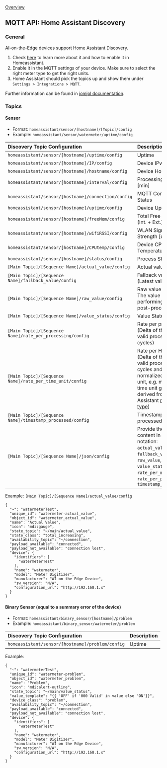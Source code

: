 [Overview](_OVERVIEW.md) 

## MQTT API: Home Assistant Discovery

### General

AI-on-the-Edge devices support Home Assistant Discovery.

1. Check [here](https://www.home-assistant.io/integrations/mqtt/#mqtt-discovery) to learn more about it and how to enable it in Homeassistant.
2. Enable it in the MQTT settings of your device. Make sure to select the right meter type to get the right units.
3. Home Assistant should pick the topics up and show them under `Settings > Integrations > MQTT`.

Further information can be found in [jomjol documentation](https://jomjol.github.io/AI-on-the-edge-device-docs/Integration-Home-Assistant/).

### Topics

#### Sensor

- Format: `homeassistant/sensor/[hostname]/[Topic]/config`
- Example: `homeassistant/sensor/watermeter/uptime/config`

Discovery Topic Configuration| Description
:-|:-
`homeassistant/sensor/[hostname]/uptime/config` | Uptime
`homeassistant/sensor/[hostname]/IP/config` | Device IPv4 Address
`homeassistant/sensor/[hostname]/hostname/config` | Device Hostname
`homeassistant/sensor/[hostname]/interval/config` | Processing Interval [min]
`homeassistant/sensor/[hostname]/connection/config` | MQTT Connection Status
`homeassistant/sensor/[hostname]/uptime/config` | Device Uptime [s]
`homeassistant/sensor/[hostname]/freeMem/config` | Total Free Memory (Int. + Ext.) [kB]
`homeassistant/sensor/[hostname]/wifiRSSI/config` | WLAN Signal Strength [dBm]
`homeassistant/sensor/[hostname]/CPUtemp/config` | Device CPU Temperature (°C)
`homeassistant/sensor/[hostname]/status/config` | Process State
`[Main Topic]/[Sequence Name]/actual_value/config` | Actual value
`[Main Topic]/[Sequence Name]/fallback_value/config` | Fallback value<br>(Latest valid result)
`[Main Topic]/[Sequence Name]/raw_value/config` | Raw value <br>The value before performing any post-processing
`[Main Topic]/[Sequence Name]/value_status/config` | Value Status
`[Main Topic]/[Sequence Name]/rate_per_processing/config` | Rate per processing<br>(Delta of the last two valid processed cycles)
`[Main Topic]/[Sequence Name]/rate_per_time_unit/config` | Rate per HA time unit<br>(Delta of the last two valid processed cycles and normalized to time unit, e.g. minute. The time unit gets derived from Home Assistant [meter type](../../Configuration/Parameter/MQTT/MeterType.md))
`[Main Topic]/[Sequence Name]/timestamp_processed/config` | Timestamp of last processed cycle
`[Main Topic]/[Sequence Name]/json/config` | Provide the following content in JSON notation: `actual_value`, `fallback_vaue`, `raw_value`, `value_status`, `rate_per_min`, `rate_per_processing`, `timestamp_processed`

Example: `[Main Topic]/[Sequence Name]/actual_value/config`
```
{
  "~": "watermeterTest",
  "unique_id": "watermeter-actual_value",
  "object_id": "watermeter_actual_value",
  "name": "Actual Value",
  "icon": "mdi:gauge",
  "state_topic": "~/main/actual_value",
  "state_class": "total_increasing",
  "availability_topic": "~/connection",
  "payload_available": "connected",
  "payload_not_available": "connection lost",
  "device": {
    "identifiers": [
      "watermeterTest"
    ],
    "name": "watermeter",
    "model": "Meter Digitizer",
    "manufacturer": "AI on the Edge Device",
    "sw_version": "N/A",
    "configuration_url": "http://192.168.1.x"
  }
}
```


#### Binary Sensor (equal to a summary error of the device)

- Format: `homeassistant/binary_sensor/[hostname]/problem`
- Example: `homeassistant/binary_sensor/watermeter/problem`

Discovery Topic Configuration| Description
:-|:-
`homeassistant/sensor/[hostname]/problem/config` | Uptime

Example:
```
{
  "~": "watermeterTest",
  "unique_id": "watermeter-problem",
  "object_id": "watermeter_problem",
  "name": "Problem",
  "icon": "mdi:alert-outline",
  "state_topic": "~/main/value_status",
  "value_template": "{{ 'OFF' if '000 Valid' in value else 'ON'}}",
  "device_class": "problem",
  "availability_topic": "~/connection",
  "payload_available": "connected",
  "payload_not_available": "connection lost",
  "device": {
    "identifiers": [
      "watermeterTest"
    ],
    "name": "watermeter",
    "model": "Meter Digitizer",
    "manufacturer": "AI on the Edge Device",
    "sw_version": "N/A",
    "configuration_url": "http://192.168.1.x"
  }
}
```
